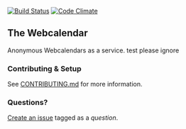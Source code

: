 [![Build Status](https://travis-ci.org/BatchZero/webcal.png?branch=master)](https://travis-ci.org/BatchZero/webcal) [![Code Climate](https://codeclimate.com/github/BatchZero/webcal.png)](https://codeclimate.com/github/BatchZero/webcal)
## The Webcalendar
Anonymous Webcalendars as a service.
test please ignore

### Contributing & Setup
See [CONTRIBUTING.md](https://github.com/BatchZero/webcal/blob/master/CONTRIBUTING.md) for more information.

### Questions?
[Create an issue](https://github.com/BatchZero/webcal/issues/new) tagged as a *question*.
